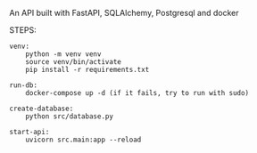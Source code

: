 An API built with FastAPI, SQLAlchemy, Postgresql and docker


STEPS: 

    venv: 
        python -m venv venv 
        source venv/bin/activate
        pip install -r requirements.txt
        
    run-db:
        docker-compose up -d (if it fails, try to run with sudo)

    create-database:
        python src/database.py

    start-api:
        uvicorn src.main:app --reload
